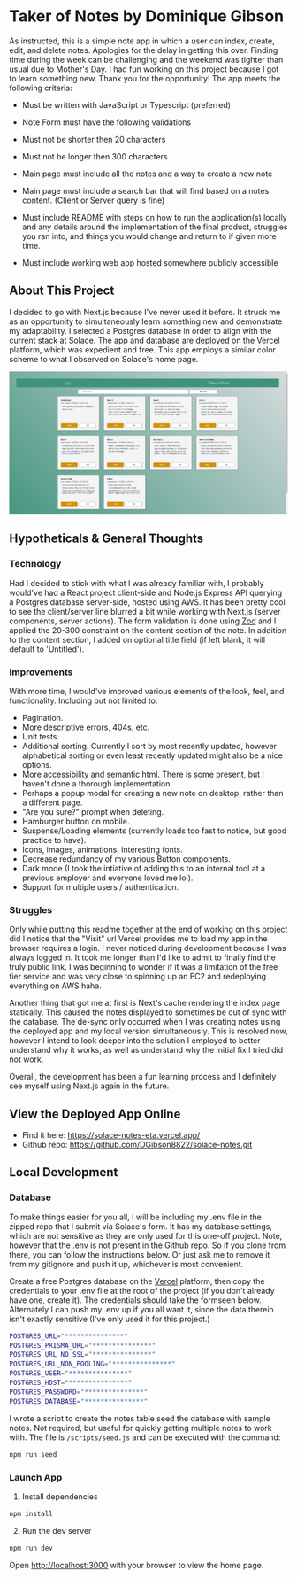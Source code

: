 # Taker of Notes by Dominique Gibson

As instructed, this is a simple note app in which a user can index, create, edit, and delete notes. Apologies for the delay in getting this over. Finding time during the week can be challenging and the weekend was tighter than usual due to Mother's Day. I had fun working on this project because I got to learn something new. Thank you for the opportunity! The app meets the following criteria:

- Must be written with JavaScript or Typescript (preferred)

- Note Form must have the following validations

- Must not be shorter then 20 characters

- Must not be longer then 300 characters

- Main page must include all the notes and a way to create a new note

- Main page must include a search bar that will find based on a notes content. (Client or Server query is fine)

- Must include README with steps on how to run the application(s) locally and any details around the implementation of the final product, struggles you ran into, and things you would change and return to if given more time.

- Must include working web app hosted somewhere publicly accessible

## About This Project

I decided to go with Next.js because I've never used it before. It struck me as an opportunity to simultaneously learn something new and demonstrate my adaptability. I selected a Postgres database in order to align with the current stack at Solace. The app and database are deployed on the Vercel platform, which was expedient and free. This app employs a similar color scheme to what I observed on Solace's home page.

![image info](./screenshot.png)

## Hypotheticals & General Thoughts

### Technology

Had I decided to stick with what I was already familiar with, I probably would've had a React project client-side and Node.js Express API querying a Postgres database server-side, hosted using AWS. It has been pretty cool to see the client/server line blurred a bit while working with Next.js (server components, server actions). The form validation is done using [Zod](https://www.npmjs.com/package/zod) and I applied the 20-300 constraint on the content section of the note. In addition to the content section, I added on optional title field (if left blank, it will default to 'Untitled').

### Improvements

With more time, I would've improved various elements of the look, feel, and functionality. Including but not limited to:

- Pagination.
- More descriptive errors, 404s, etc.
- Unit tests.
- Additional sorting. Currently I sort by most recently updated, however alphabetical sorting or even least recently updated might also be a nice options.
- More accessibility and semantic html. There is some present, but I haven't done a thorough implementation.
- Perhaps a popup modal for creating a new note on desktop, rather than a different page.
- "Are you sure?" prompt when deleting.
- Hamburger button on mobile.
- Suspense/Loading elements (currently loads too fast to notice, but good practice to have).
- Icons, images, animations, interesting fonts.
- Decrease redundancy of my various Button components.
- Dark mode (I took the intiative of adding this to an internal tool at a previous employer and everyone loved me lol).
- Support for multiple users / authentication.

### Struggles

Only while putting this readme together at the end of working on this project did I notice that the "Visit" url Vercel provides me to load my app in the browser requires a login. I never noticed during development because I was always logged in. It took me longer than I'd like to admit to finally find the truly public link. I was beginning to wonder if it was a limitation of the free tier service and was very close to spinning up an EC2 and redeploying everything on AWS haha.

Another thing that got me at first is Next's cache rendering the index page statically. This caused the notes displayed to sometimes be out of sync with the database. The de-sync only occurred when I was creating notes using the deployed app and my local version simultaneously. This is resolved now, however I intend to look deeper into the solution I employed to better understand why it works, as well as understand why the initial fix I tried did not work.

Overall, the development has been a fun learning process and I definitely see myself using Next.js again in the future.

## View the Deployed App Online

- Find it here: https://solace-notes-eta.vercel.app/
- Github repo: https://github.com/DGibson8822/solace-notes.git

## Local Development

### Database

To make things easier for you all, I will be including my .env file in the zipped repo that I submit via Solace's form. It has my database settings, which are not sensitive as they are only used for this one-off project. Note, however that the .env is not present in the Github repo. So if you clone from there, you can follow the instructions below. Or just ask me to remove it from my gitignore and push it up, whichever is most convenient.

Create a free Postgres database on the [Vercel](https://vercel.com/storage/postgres) platform, then copy the credentials to your .env file at the root of the project (if you don't already have one, create it). The credentials should take the formseen below. Alternately I can push my .env up if you all want it, since the data therein isn't exactly sensitive (I've only used it for this project.)

```bash
POSTGRES_URL="***************"
POSTGRES_PRISMA_URL="***************"
POSTGRES_URL_NO_SSL="***************"
POSTGRES_URL_NON_POOLING="***************"
POSTGRES_USER="***************"
POSTGRES_HOST="***************"
POSTGRES_PASSWORD="***************"
POSTGRES_DATABASE="***************"
```

I wrote a script to create the notes table seed the database with sample notes. Not required, but useful for quickly getting multiple notes to work with. The file is `/scripts/seed.js` and can be executed with the command:

```bash
npm run seed
```

### Launch App

1. Install dependencies

```bash
npm install
```

2. Run the dev server

```bash
npm run dev
```

Open [http://localhost:3000](http://localhost:3000) with your browser to view the home page.
